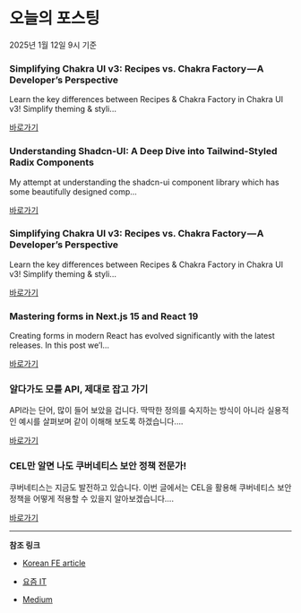 # 오늘의 포스팅 
2025년 1월 12일 9시 기준 

### Simplifying Chakra UI v3: Recipes vs. Chakra Factory — A Developer’s Perspective 

 Learn the key differences between Recipes & Chakra Factory in Chakra UI v3! Simplify theming & styli... 

 [바로가기](https://medium.com/m/signin?actionUrl=https%3A%2F%2Fmedium.com%2F_%2Fbookmark%2Fp%2F4020b62f1b4d&operation=register&redirect=https%3A%2F%2Fmedium.com%2F%40a.heydari.dev%2Fsimplifying-chakra-ui-v3-recipes-vs-chakra-factory-a-developers-perspective-4020b62f1b4d&source=---recommended_stories---frontend---0-84----------------bookmark_preview----1966e398_fb61_4f82_9800_aa848d9c01d3-------) 

### Understanding Shadcn-UI: A Deep Dive into Tailwind-Styled Radix Components 

 My attempt at understanding the shadcn-ui component library which has some beautifully designed comp... 

 [바로가기](https://medium.com/m/signin?actionUrl=https%3A%2F%2Fmedium.com%2F_%2Fbookmark%2Fp%2F12854eae2909&operation=register&redirect=https%3A%2F%2Fsauravmishra1710.medium.com%2Funderstanding-shadcn-ui-a-deep-dive-into-tailwind-styled-radix-components-12854eae2909&source=---recommended_stories---reactjs---0-84----------------bookmark_preview----794e2761_f7a9_44d2_8166_8c20288483ab-------) 

### Simplifying Chakra UI v3: Recipes vs. Chakra Factory — A Developer’s Perspective 

 Learn the key differences between Recipes & Chakra Factory in Chakra UI v3! Simplify theming & styli... 

 [바로가기](https://medium.com/m/signin?actionUrl=https%3A%2F%2Fmedium.com%2F_%2Fbookmark%2Fp%2F4020b62f1b4d&operation=register&redirect=https%3A%2F%2Fmedium.com%2F%40a.heydari.dev%2Fsimplifying-chakra-ui-v3-recipes-vs-chakra-factory-a-developers-perspective-4020b62f1b4d&source=---recommended_stories---nextjs---0-84----------------bookmark_preview----d054ecc4_5365_4135_9030_1869a6bebe18-------) 

### Mastering forms in Next.js 15 and React 19 

 Creating forms in modern React has evolved significantly with the latest releases. In this post we’l... 

 [바로가기](https://medium.com/m/signin?actionUrl=https%3A%2F%2Fmedium.com%2F_%2Fbookmark%2Fp%2Fe3d2d783946b&operation=register&redirect=https%3A%2F%2Fmedium.com%2F%40kolbysisk%2Fmastering-forms-in-next-js-15-and-react-19-e3d2d783946b&source=---recommended_stories---front_end_development---0-84----------------bookmark_preview----3bf70cd6_5607_437c_ba3b_da2fa9103314-------) 

### 알다가도 모를 API, 제대로 잡고 가기 

 API라는 단어, 많이 들어 보았을 겁니다. 딱딱한 정의를 숙지하는 방식이 아니라 실용적인 예시를 살펴보며 같이 이해해 보도록 하겠습니다.... 

 [바로가기](https://yozm.wishket.com/magazine/detail/2925/) 

### CEL만 알면 나도 쿠버네티스 보안 정책 전문가! 

 쿠버네티스는 지금도 발전하고 있습니다. 이번 글에서는 CEL을 활용해 쿠버네티스 보안 정책을 어떻게 적용할 수 있을지 알아보겠습니다.... 

 [바로가기](https://yozm.wishket.com/magazine/detail/2922/) 

---

**참조 링크**

- [Korean FE article](https://kofearticle.substack.com) 

- [요즘 IT](https://yozm.wishket.com/magazine) 

- [Medium](https://medium.com) 

